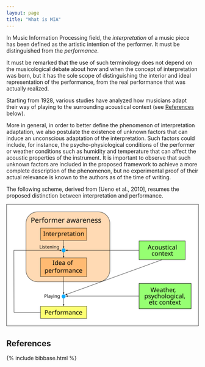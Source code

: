 ```yaml
---
layout: page
title: "What is MIA"
---
```


In Music Information Processing field, the _interpretation_ of a music piece
has been defined as the artistic intention of the performer. It must be
distinguished from the _performance_.

It must be remarked that the use of such terminology does not depend on the
musicological debate about how and when the concept of interpretation was born,
but it has the sole scope of distinguishing the interior and ideal
representation of the performance, from the real performance that was actually
realized.

Starting from 1928, various studies have analyzed how musicians adapt their way
of playing to the surrounding acoustical context (see [References](#references)
below).

More in general, in order to better define the phenomenon of interpretation
adaptation, we also postulate the existence of unknown factors that can induce
an unconscious adaptation of the interpretation. Such factors could include,
for instance, the psycho-physiological conditions of the performer or weather
conditions such as humidity and temperature that can affect the acoustic
properties of the instrument. It is important to observe that such unknown
factors are included in the proposed framework to achieve a more complete
description of the phenomenon, but no experimental proof of their actual
relevance is known to the authors as of the time of writing.

The following scheme, derived from [Ueno et al., 2010], resumes the proposed
distinction between interpretation and performance.

![Generic Scheme](/public/imgs/interpretation_diagram.png)


## References
{% include bibbase.html %}

